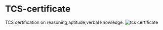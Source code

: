 # TCS-certificate
TCS certification on reasoning,aptitude,verbal knowledge.
![tcs certificate](https://user-images.githubusercontent.com/61114770/111422121-2da7cf00-8714-11eb-926d-7cd7864945d8.jpg)
